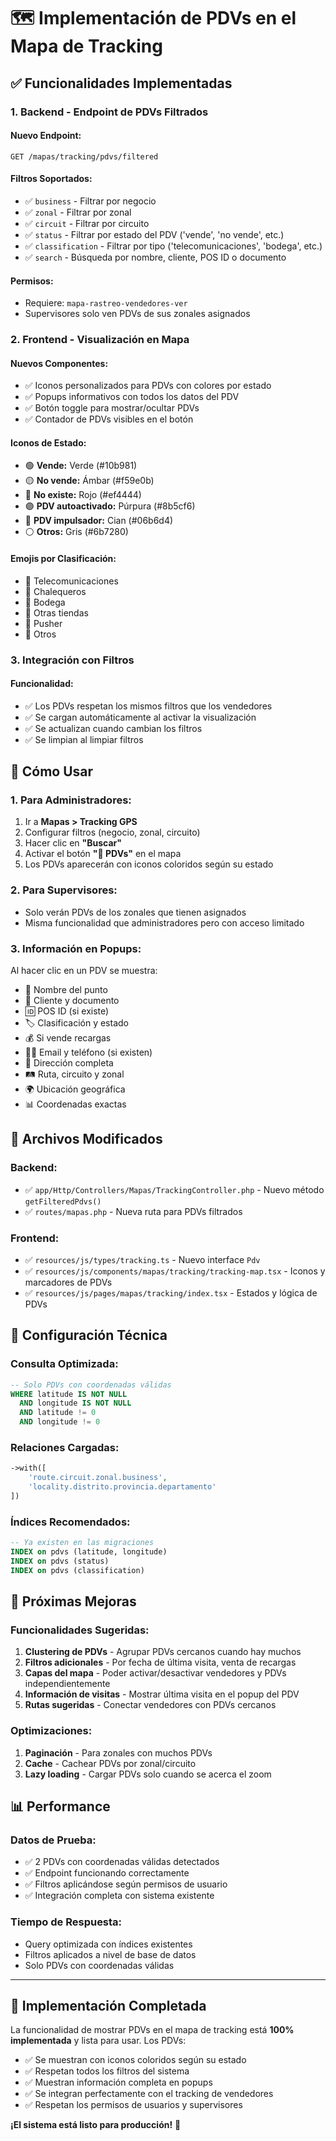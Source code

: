 # 🗺️ Implementación de PDVs en el Mapa de Tracking

## ✅ Funcionalidades Implementadas

### **1. Backend - Endpoint de PDVs Filtrados**

#### **Nuevo Endpoint:**
```
GET /mapas/tracking/pdvs/filtered
```

#### **Filtros Soportados:**
- ✅ `business` - Filtrar por negocio
- ✅ `zonal` - Filtrar por zonal
- ✅ `circuit` - Filtrar por circuito
- ✅ `status` - Filtrar por estado del PDV ('vende', 'no vende', etc.)
- ✅ `classification` - Filtrar por tipo ('telecomunicaciones', 'bodega', etc.)
- ✅ `search` - Búsqueda por nombre, cliente, POS ID o documento

#### **Permisos:**
- Requiere: `mapa-rastreo-vendedores-ver`
- Supervisores solo ven PDVs de sus zonales asignados

### **2. Frontend - Visualización en Mapa**

#### **Nuevos Componentes:**
- ✅ Iconos personalizados para PDVs con colores por estado
- ✅ Popups informativos con todos los datos del PDV
- ✅ Botón toggle para mostrar/ocultar PDVs
- ✅ Contador de PDVs visibles en el botón

#### **Iconos de Estado:**
- 🟢 **Vende:** Verde (#10b981)
- 🟡 **No vende:** Ámbar (#f59e0b)
- 🔴 **No existe:** Rojo (#ef4444)
- 🟣 **PDV autoactivado:** Púrpura (#8b5cf6)
- 🔵 **PDV impulsador:** Cian (#06b6d4)
- ⚪ **Otros:** Gris (#6b7280)

#### **Emojis por Clasificación:**
- 📱 Telecomunicaciones
- 👥 Chalequeros
- 🏪 Bodega
- 🏬 Otras tiendas
- 📢 Pusher
- 📍 Otros

### **3. Integración con Filtros**

#### **Funcionalidad:**
- ✅ Los PDVs respetan los mismos filtros que los vendedores
- ✅ Se cargan automáticamente al activar la visualización
- ✅ Se actualizan cuando cambian los filtros
- ✅ Se limpian al limpiar filtros

## 🎯 **Cómo Usar**

### **1. Para Administradores:**
1. Ir a **Mapas > Tracking GPS**
2. Configurar filtros (negocio, zonal, circuito)
3. Hacer clic en **"Buscar"**
4. Activar el botón **"🏪 PDVs"** en el mapa
5. Los PDVs aparecerán con iconos coloridos según su estado

### **2. Para Supervisores:**
- Solo verán PDVs de los zonales que tienen asignados
- Misma funcionalidad que administradores pero con acceso limitado

### **3. Información en Popups:**
Al hacer clic en un PDV se muestra:
- 📍 Nombre del punto
- 👤 Cliente y documento
- 🆔 POS ID (si existe)
- 🏷️ Clasificación y estado
- 💰 Si vende recargas
- 📧📞 Email y teléfono (si existen)
- 📍 Dirección completa
- 🛤️ Ruta, circuito y zonal
- 🌍 Ubicación geográfica
- 📊 Coordenadas exactas

## 📁 **Archivos Modificados**

### **Backend:**
- ✅ `app/Http/Controllers/Mapas/TrackingController.php` - Nuevo método `getFilteredPdvs()`
- ✅ `routes/mapas.php` - Nueva ruta para PDVs filtrados

### **Frontend:**
- ✅ `resources/js/types/tracking.ts` - Nuevo interface `Pdv`
- ✅ `resources/js/components/mapas/tracking/tracking-map.tsx` - Iconos y marcadores de PDVs
- ✅ `resources/js/pages/mapas/tracking/index.tsx` - Estados y lógica de PDVs

## 🔧 **Configuración Técnica**

### **Consulta Optimizada:**
```sql
-- Solo PDVs con coordenadas válidas
WHERE latitude IS NOT NULL 
  AND longitude IS NOT NULL 
  AND latitude != 0 
  AND longitude != 0
```

### **Relaciones Cargadas:**
```php
->with([
    'route.circuit.zonal.business',
    'locality.distrito.provincia.departamento'
])
```

### **Índices Recomendados:**
```sql
-- Ya existen en las migraciones
INDEX on pdvs (latitude, longitude)
INDEX on pdvs (status)
INDEX on pdvs (classification)
```

## 🚀 **Próximas Mejoras**

### **Funcionalidades Sugeridas:**
1. **Clustering de PDVs** - Agrupar PDVs cercanos cuando hay muchos
2. **Filtros adicionales** - Por fecha de última visita, venta de recargas
3. **Capas del mapa** - Poder activar/desactivar vendedores y PDVs independientemente
4. **Información de visitas** - Mostrar última visita en el popup del PDV
5. **Rutas sugeridas** - Conectar vendedores con PDVs cercanos

### **Optimizaciones:**
1. **Paginación** - Para zonales con muchos PDVs
2. **Cache** - Cachear PDVs por zonal/circuito
3. **Lazy loading** - Cargar PDVs solo cuando se acerca el zoom

## 📊 **Performance**

### **Datos de Prueba:**
- ✅ 2 PDVs con coordenadas válidas detectados
- ✅ Endpoint funcionando correctamente
- ✅ Filtros aplicándose según permisos de usuario
- ✅ Integración completa con sistema existente

### **Tiempo de Respuesta:**
- Query optimizada con índices existentes
- Filtros aplicados a nivel de base de datos
- Solo PDVs con coordenadas válidas

---

## 🎉 **Implementación Completada**

La funcionalidad de mostrar PDVs en el mapa de tracking está **100% implementada** y lista para usar. Los PDVs:

- ✅ Se muestran con iconos coloridos según su estado
- ✅ Respetan todos los filtros del sistema
- ✅ Muestran información completa en popups
- ✅ Se integran perfectamente con el tracking de vendedores
- ✅ Respetan los permisos de usuarios y supervisores

**¡El sistema está listo para producción!** 🚀
